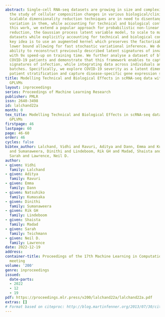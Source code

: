 ```yaml
---
abstract: Single-cell RNA-seq datasets are growing in size and complexity, enabling
  the study of cellular composition changes in various biological/clinical contexts.
  Scalable dimensionality reduction techniques are in need to disentangle biological
  variation in them, while accounting for technical and biological confounders. In
  this work, we extend a popular approach for probabilistic non-linear dimensionality
  reduction, the Gaussian process latent variable model, to scale to massive single-cell
  datasets while explicitly accounting for technical and biological confounders. The
  key idea is to use an augmented kernel which preserves the factorisability of the
  lower bound allowing for fast stochastic variational inference. We demonstrate its
  ability to reconstruct previously described latent signatures of innate immunity
  with 9x speed-up on training time. We further analyse a dataset of blood cells from
  COVID-19 patients and demonstrate that this framework enables to capture interpretable
  signatures of infection, while integrating data across individuals and technical
  batches. Specifically, we explore COVID-19 severity as a latent dimension to refine
  patient stratification and capture disease-specific gene expression signatures.
title: Modelling Technical and Biological Effects in scRNA-seq data with Scalable
  GPLVMs
layout: inproceedings
series: Proceedings of Machine Learning Research
publisher: PMLR
issn: 2640-3498
id: lalchand22a
month: 0
tex_title: Modelling Technical and Biological Effects in scRNA-seq data with Scalable
  GPLVMs
firstpage: 46
lastpage: 60
page: 46-60
order: 46
cycles: false
bibtex_author: Lalchand, Vidhi and Ravuri, Aditya and Dann, Emma and Kumasaka, Natsuhiko
  and Sumanaweera, Dinithi and Lindeboom, Rik GH and Madad, Shaista and Teichmann,
  Sarah and Lawrence, Neil D.
author:
- given: Vidhi
  family: Lalchand
- given: Aditya
  family: Ravuri
- given: Emma
  family: Dann
- given: Natsuhiko
  family: Kumasaka
- given: Dinithi
  family: Sumanaweera
- given: Rik GH
  family: Lindeboom
- given: Shaista
  family: Madad
- given: Sarah
  family: Teichmann
- given: Neil D.
  family: Lawrence
date: 2022-12-19
address:
container-title: Proceedings of the 17th Machine Learning in Computational Biology
  meeting
volume: '200'
genre: inproceedings
issued:
  date-parts:
  - 2022
  - 12
  - 19
pdf: https://proceedings.mlr.press/v200/lalchand22a/lalchand22a.pdf
extras: []
# Format based on citeproc: http://blog.martinfenner.org/2013/07/30/citeproc-yaml-for-bibliographies/
---
```

